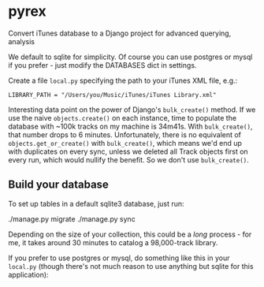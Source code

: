 # pyrex
Convert iTunes database to a Django project for advanced querying, analysis

We default to sqlite for simplicity. Of course you can use postgres or mysql if you prefer  - just modify the DATABASES dict in settings.

Create a file `local.py` specifying the path to your iTunes XML file, e.g.:

`LIBRARY_PATH = "/Users/you/Music/iTunes/iTunes Library.xml"`

Interesting data point on the power of Django's `bulk_create()` method. If we use the naive `objects.create()` on each instance, time to populate the database with ~100k tracks on my machine is 34m41s. With `bulk_create()`, that number drops to 6 minutes. Unfortunately, there is no equivalent of `objects.get_or_create()` with `bulk_create()`, which means we'd end up with duplicates on every sync, unless we deleted all Track objects first on every run, which would nullify the benefit. So we don't use `bulk_create()`.

## Build your database

To set up tables in a default sqlite3 database, just run:

./manage.py migrate
./manage.py sync

Depending on the size of your collection, this could be a *long* process - for me, it takes around 30 minutes to catalog a 98,000-track library.

If you prefer to use postgres or mysql, do something like this in your `local.py` (though there's not much reason to use anything but sqlite for this application):

